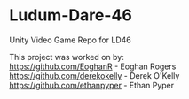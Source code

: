 # Ludum-Dare-46
Unity Video Game Repo for LD46

This project was worked on by:  
https://github.com/EoghanR - Eoghan Rogers  
https://github.com/derekokelly  - Derek O'Kelly  
https://github.com/ethanpyper - Ethan Pyper  
